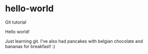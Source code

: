 # hello-world
Git tutorial

Hello world!

Just learning git. I've also had pancakes with belgian chocolate and bananas for breakfast! :)
